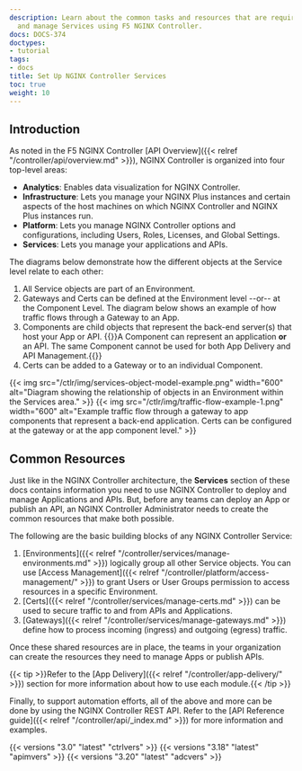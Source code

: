 ```yaml
---
description: Learn about the common tasks and resources that are required to deploy
  and manage Services using F5 NGINX Controller.
docs: DOCS-374
doctypes:
- tutorial
tags:
- docs
title: Set Up NGINX Controller Services
toc: true
weight: 10
---
```


## Introduction

As noted in the F5 NGINX Controller [API Overview]({{< relref "/controller/api/overview.md" >}}), NGINX Controller is organized into four top-level areas:

- **Analytics**: Enables data visualization for NGINX Controller.
- **Infrastructure**: Lets you manage your NGINX Plus instances and certain aspects of the host machines on which NGINX Controller and NGINX Plus instances run.
- **Platform**: Lets you manage NGINX Controller options and configurations, including Users, Roles, Licenses, and Global Settings.
- **Services**: Lets you manage your applications and APIs.

The diagrams below demonstrate how the different objects at the Service level relate to each other:

1. All Service objects are part of an Environment.
1. Gateways and Certs can be defined at the Environment level --or-- at the Component Level. The diagram below shows an example of how traffic flows through a Gateway to an App.
1. Components are child objects that represent the back-end server(s) that host your App or API.
    {{<note>}}A Component can represent an application **or** an API. The same Component cannot be used for both App Delivery and API Management.{{</note>}}
1. Certs can be added to a Gateway or to an individual Component.

{{< img src="/ctlr/img/services-object-model-example.png" width="600" alt="Diagram showing the relationship of objects in an Environment within the Services area." >}}
{{< img src="/ctlr/img/traffic-flow-example-1.png" width="600" alt="Example traffic flow through a gateway to app components that represent a back-end application. Certs can be configured at the gateway or at the app component level." >}}

## Common Resources

Just like in the NGINX Controller architecture, the **Services** section of these docs contains information you need to use NGINX Controller to deploy and manage Applications and APIs.
But, before any teams can deploy an App or publish an API, an NGINX Controller Administrator needs to create the common resources that make both possible.

The following are the basic building blocks of any NGINX Controller Service:

1. [Environments]({{< relref "/controller/services/manage-environments.md" >}}) logically group all other Service objects. You can use [Access Management]({{< relref "/controller/platform/access-management/" >}}) to grant Users or User Groups permission to access resources in a specific Environment.
1. [Certs]({{< relref "/controller/services/manage-certs.md" >}}) can be used to secure traffic to and from APIs and Applications.
1. [Gateways]({{< relref "/controller/services/manage-gateways.md" >}}) define how to process incoming (ingress) and outgoing (egress) traffic.

Once these shared resources are in place, the teams in your organization can create the resources they need to manage Apps or publish APIs.

{{< tip >}}Refer to the [App Delivery]({{< relref "/controller/app-delivery/" >}}) section for more information about how to use each module.{{< /tip >}}

Finally, to support automation efforts, all of the above and more can be done by using the NGINX Controller REST API. Refer to the [API Reference guide]({{< relref "/controller/api/_index.md" >}}) for more information and examples.

{{< versions "3.0" "latest" "ctrlvers" >}}
{{< versions "3.18" "latest" "apimvers" >}}
{{< versions "3.20" "latest" "adcvers" >}}
